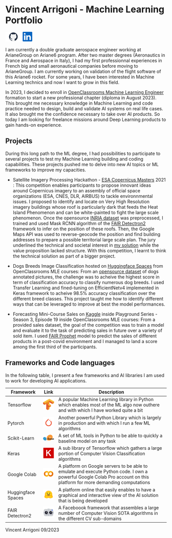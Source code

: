 # Vincent Arrigoni - Machine Learning Portfolio  

[![Github](./img/github.png)](https://github.com/vintel38) [![LinkedIn](./img/linkedin.png)](https://www.linkedin.com/in/varrigoni/)

I am currently a double graduate aerospace engineer working at ArianeGroup on Ariane6 program. After two master degrees (Aeronautics in France and Aerospace in Italy), I had my first professionnal experiences in French big and small aeronautical companies before moving to ArianeGroup. I am currently working on validation of the flight software of this Ariane6 rocket. For some years, I have been interested in Machine Learning technics and now I want to grow in this field.  

In 2023, I decided to enroll in [OpenClassrooms Machine Learning Engineer](https://www.googleadservices.com/pagead/aclk?sa=L&ai=DChcSEwjJ7JjSzbSBAxVejGgJHXY5D5kYABAAGgJ3Zg&ase=2&gclid=CjwKCAjw6p-oBhAYEiwAgg2PghqeaV5myTgSljxOTb4gdpB7LG8ROceQ1CpRj7zEZTWmks88h3jPaBoCRnkQAvD_BwE&ohost=www.google.com&cid=CAESbeD2FNJre6LZHqyC3mzpAXE6EBxksh9NOAV1GgusFInfdl77HPUEThebwl-6yZ56jpIps5OBzqwpshjnpOGYuGzYZmH1-s5cNy0PlIYM1uBrCHFS0kFVz9-EikDkTMk3BWzTbofkpa3UcJQt23M&sig=AOD64_0t9vn93WWux_oOEpyELcQ36lnpyw&q&nis=4&adurl&ved=2ahUKEwj84JLSzbSBAxU7TKQEHdaBA4YQ0Qx6BAgQEAE) formation to start a new professional chapter (diploma in August 2023). This brought me necessary knowledge in Machine Learning and code practice needed to design, build and validate AI systems on real life cases. It also brought me the confidence necessary to take over AI products. So today I am looking for freelance missions around Deep Learning products to gain hands-on experience. 

## Projects

During this long path to the ML degree, I had possibilities to participate to several projects to test my Machine Learning building and coding capabilities. These projects pushed me to delve into new AI topics or ML frameworks to improve my capacities. 

- Satellite Imagery Processing Hackathon - [ESA Copernicus Masters](https://copernicus-masters.com/) 2021 : This competition enables participants to propose innovant ideas around Copernicus imagery to an assembly of official space organizations (ESA, CNES, DLR, AIRBUS) to tackle environnmental issues. I proposed to identify and locate on Very High Resolution imagery buildings whose roof is particularly dark that feeds the Heat Island Phenomenon and can be white-painted to fight the large scale phenomenon. Once the opensource [INRIA dataset](https://project.inria.fr/aerialimagelabeling/) was preprocessed, I trained and used Mask RCNN algorithm of the [FAIR Detectron2](https://github.com/facebookresearch/detectron2) framework to infer on the position of these roofs. Then, the Google Maps API was used to reverse-geocode the position and find building addresses to prepare a possible territorial large scale plan. The jury underlined the technical and societal interest in [my solution](https://github.com/vintel38/RoofTop-Project) while the value proposition lacked structure. With this competition, I learnt to think the technical solution as part of a bigger project. 

- Dogs Breeds Image Classification hosted on [Huggingface Spaces](https://huggingface.co/spaces/vintel38/OCS-P7-IML) from OpenClassrooms MLE courses: From an [opensource dataset](http://vision.stanford.edu/aditya86/ImageNetDogs/) of dogs annotated pictures, the challenge was to acheive the highest score in term of classification accuracy to classify numerous dog breeds. I used Transfer Learning and fined-tuning on EfficientNetv4 implemented in Keras framework to acheive 98.5% accuracy classification over the different breed classes. This project taught me how to identify different ways that can be leveraged to improve at best the model performances. 

- Forecasting Mini-Course Sales on [Kaggle](https://www.kaggle.com/competitions/playground-series-s3e19) inside Playground Series - Season 3, Episode 19 inside OpenClassrooms MLE courses: From a provided sales dataset, the goal of the competition was to train a model and evaluate it to the task of predicting sales in future over a variety of sold item. I used [FAIR Prophet](https://facebook.github.io/prophet/) model to predict the sales of different products in a post-covid environment and I managed to land a score among the first third of the participants. 

## Frameworks and Code languages

In the following table, I present a few frameworks and AI libraries I am used to work for developing AI applications. 

| Framework   | Link  | Description |
| -------- | --------- | ------- |
| Tensorflow | [![Tensorflow image](./img/tensorflow.png)](https://www.tensorflow.org/?hl=fr)  |  A popular Machine Learning library in Python which enables most of the ML algo now outhere and with which I have worked quite a bit   |
| Pytorch | [![Pytorch image](./img/pytorch.png)](https://pytorch.org/) |  Another powerful Python Library which is largely in production and with which I run a few ML algorithms  |
| Scikit-Learn | [![scikit image](./img/scikit.png)](https://scikit-learn.org/)  |  A set of ML tools in Python to be able to quickly a baseline model on any task  |
| Keras | [![Keras image](./img/keras.png)](https://keras.io/)  |  A sub library of Tensorflow which gathers a large portion of Computer Vision Classification algorithms   |
| Google Colab | [![Colab image](./img/colab.png)](https://colab.research.google.com/?hl=fr)  |  A platform on Google servers to be able to emulate and execute Python code. I own a powerful Google Colab Pro account on this platform for more demanding computations  |
| Huggingface Spaces | [![HG image](./img/hugging.png)](https://huggingface.co/spaces)  |  A platform online that easily enables to have a graphical and interactive view of the AI solution that is being developed  |
| FAIR Detectron2 | [![Detectron2](./img/detectron2.png)](https://ai.meta.com/tools/detectron2/)  |  A Faceboook framework that assembles a large number of Computer Vision SOTA algorithms in the different CV sub-domains |


Vincent Arrigoni 09/2023